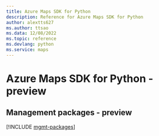 ```yaml
---
title: Azure Maps SDK for Python
description: Reference for Azure Maps SDK for Python
author: alextts627
ms.author: ttsao
ms.data: 12/08/2022
ms.topic: reference
ms.devlang: python
ms.service: maps
---
```

# Azure Maps SDK for Python - preview

## Management packages - preview
[!INCLUDE [mgmt-packages](maps-mgmt-index.md)]